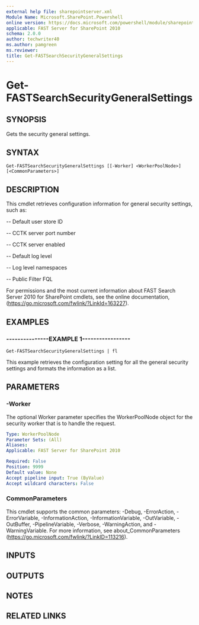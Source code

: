 ```yaml
---
external help file: sharepointserver.xml
Module Name: Microsoft.SharePoint.Powershell
online version: https://docs.microsoft.com/powershell/module/sharepoint-server/get-fastsearchsecuritygeneralsettings
applicable: FAST Server for SharePoint 2010
schema: 2.0.0
author: techwriter40
ms.author: pamgreen
ms.reviewer:
title: Get-FASTSearchSecurityGeneralSettings
---
```


# Get-FASTSearchSecurityGeneralSettings

## SYNOPSIS
Gets the security general settings.

## SYNTAX

```
Get-FASTSearchSecurityGeneralSettings [[-Worker] <WorkerPoolNode>] [<CommonParameters>]
```

## DESCRIPTION
This cmdlet retrieves configuration information for general security settings, such as:

-- Default user store ID

-- CCTK server port number

-- CCTK server enabled

-- Default log level

-- Log level namespaces

-- Public Filter FQL

For permissions and the most current information about FAST Search Server 2010 for SharePoint cmdlets, see the online documentation, (https://go.microsoft.com/fwlink/?LinkId=163227).

## EXAMPLES

### ---------------EXAMPLE 1-----------------
```
Get-FASTSearchSecurityGeneralSettings | fl
```

This example retrieves the configuration setting for all the general security settings and formats the information as a list.

## PARAMETERS

### -Worker
The optional Worker parameter specifies the WorkerPoolNode object for the security worker that is to handle the request.

```yaml
Type: WorkerPoolNode
Parameter Sets: (All)
Aliases: 
Applicable: FAST Server for SharePoint 2010

Required: False
Position: 9999
Default value: None
Accept pipeline input: True (ByValue)
Accept wildcard characters: False
```

### CommonParameters
This cmdlet supports the common parameters: -Debug, -ErrorAction, -ErrorVariable, -InformationAction, -InformationVariable, -OutVariable, -OutBuffer, -PipelineVariable, -Verbose, -WarningAction, and -WarningVariable. For more information, see about_CommonParameters (https://go.microsoft.com/fwlink/?LinkID=113216).

## INPUTS

## OUTPUTS

## NOTES

## RELATED LINKS

